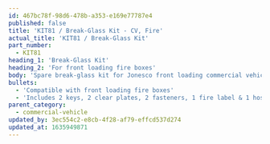 ```yaml
---
id: 467bc78f-98d6-478b-a353-e169e77787e4
published: false
title: 'KIT81 / Break-Glass Kit - CV, Fire'
actual_title: 'KIT81 / Break-Glass Kit'
part_number:
  - KIT81
heading_1: 'Break-Glass Kit'
heading_2: 'For front loading fire boxes'
body: 'Spare break-glass kit for Jonesco front loading commercial vehicle fire boxes.'
bullets:
  - 'Compatible with front loading fire boxes'
  - 'Includes 2 keys, 2 clear plates, 2 fasteners, 1 fire label & 1 hose reel label'
parent_category:
  - commercial-vehicle
updated_by: 3ec554c2-e8cb-4f28-af79-effcd537d274
updated_at: 1635949871
---
```

